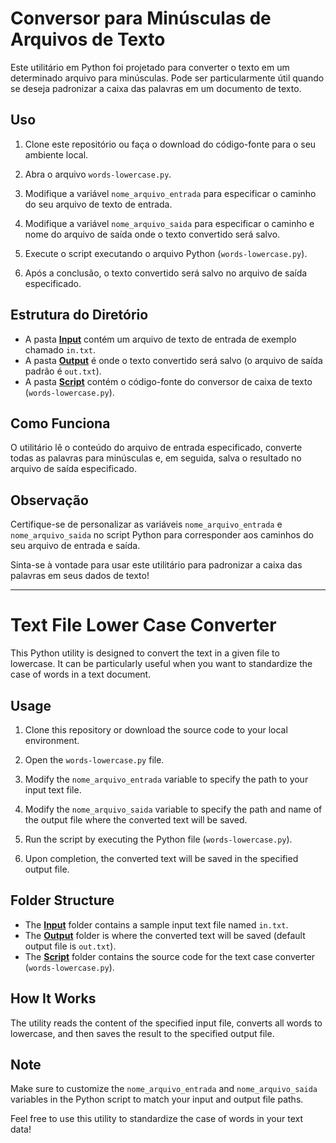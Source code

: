 # Conversor para Minúsculas de Arquivos de Texto

Este utilitário em Python foi projetado para converter o texto em um determinado arquivo para minúsculas. Pode ser particularmente útil quando se deseja padronizar a caixa das palavras em um documento de texto.

## Uso

1. Clone este repositório ou faça o download do código-fonte para o seu ambiente local.

2. Abra o arquivo `words-lowercase.py`.

3. Modifique a variável `nome_arquivo_entrada` para especificar o caminho do seu arquivo de texto de entrada.

4. Modifique a variável `nome_arquivo_saida` para especificar o caminho e nome do arquivo de saída onde o texto convertido será salvo.

5. Execute o script executando o arquivo Python (`words-lowercase.py`).

6. Após a conclusão, o texto convertido será salvo no arquivo de saída especificado.

## Estrutura do Diretório

- A pasta **[Input](./input/)** contém um arquivo de texto de entrada de exemplo chamado `in.txt`.
- A pasta **[Output](./output/)** é onde o texto convertido será salvo (o arquivo de saída padrão é `out.txt`).
- A pasta **[Script](./script/)** contém o código-fonte do conversor de caixa de texto (`words-lowercase.py`).

## Como Funciona

O utilitário lê o conteúdo do arquivo de entrada especificado, converte todas as palavras para minúsculas e, em seguida, salva o resultado no arquivo de saída especificado.

## Observação

Certifique-se de personalizar as variáveis `nome_arquivo_entrada` e `nome_arquivo_saida` no script Python para corresponder aos caminhos do seu arquivo de entrada e saída.

Sinta-se à vontade para usar este utilitário para padronizar a caixa das palavras em seus dados de texto!

***

# Text File Lower Case Converter

This Python utility is designed to convert the text in a given file to lowercase. It can be particularly useful when you want to standardize the case of words in a text document.

## Usage

1. Clone this repository or download the source code to your local environment.

2. Open the `words-lowercase.py` file.

3. Modify the `nome_arquivo_entrada` variable to specify the path to your input text file.

4. Modify the `nome_arquivo_saida` variable to specify the path and name of the output file where the converted text will be saved.

5. Run the script by executing the Python file (`words-lowercase.py`).

6. Upon completion, the converted text will be saved in the specified output file.

## Folder Structure

- The **[Input](./input/)** folder contains a sample input text file named `in.txt`.
- The **[Output](./output/)** folder is where the converted text will be saved (default output file is `out.txt`).
- The **[Script](./script/)** folder contains the source code for the text case converter (`words-lowercase.py`).

## How It Works

The utility reads the content of the specified input file, converts all words to lowercase, and then saves the result to the specified output file.

## Note

Make sure to customize the `nome_arquivo_entrada` and `nome_arquivo_saida` variables in the Python script to match your input and output file paths.

Feel free to use this utility to standardize the case of words in your text data!
